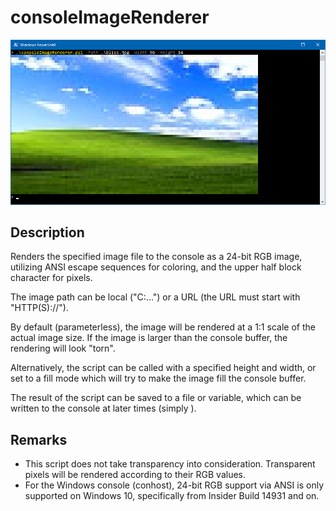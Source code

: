 # consoleImageRenderer

![Bliss, now in the console!](./githubAssets/example.png)

## Description

Renders the specified image file to the console as a 24-bit RGB image, utilizing ANSI escape sequences for coloring, and the upper half block character for pixels.

The image path can be local ("C:\...") or a URL (the URL must start with "HTTP(S)://").

By default (parameterless), the image will be rendered at a 1:1 scale of the actual image size. If the image is larger than the console buffer, the rendering will look "torn".

Alternatively, the script can be called with a specified height and width, or set to a fill mode which will try to make the image fill the console buffer.

The result of the script can be saved to a file or variable, which can be written to the console at later times (simply ).

## Remarks

- This script does not take transparency into consideration. Transparent pixels will be rendered according to their RGB values.
- For the Windows console (conhost), 24-bit RGB support via ANSI is only supported on Windows 10, specifically from Insider Build 14931 and on.
